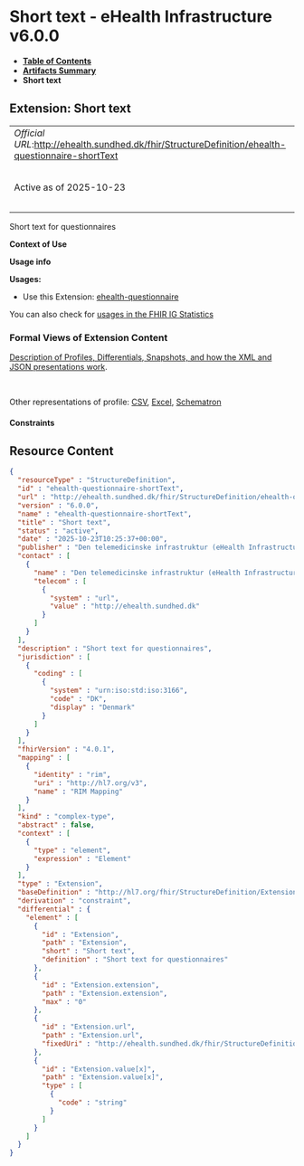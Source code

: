 # Short text - eHealth Infrastructure v6.0.0

* [**Table of Contents**](toc.md)
* [**Artifacts Summary**](artifacts.md)
* **Short text**

## Extension: Short text 

| | |
| :--- | :--- |
| *Official URL*:http://ehealth.sundhed.dk/fhir/StructureDefinition/ehealth-questionnaire-shortText | *Version*:6.0.0 |
| Active as of 2025-10-23 | *Computable Name*:ehealth-questionnaire-shortText |

Short text for questionnaires

**Context of Use**

**Usage info**

**Usages:**

* Use this Extension: [ehealth-questionnaire](StructureDefinition-ehealth-questionnaire.md)

You can also check for [usages in the FHIR IG Statistics](https://packages2.fhir.org/xig/dk.ehealth.sundhed.fhir.ig.core|current/StructureDefinition/ehealth-questionnaire-shortText)

### Formal Views of Extension Content

 [Description of Profiles, Differentials, Snapshots, and how the XML and JSON presentations work](http://build.fhir.org/ig/FHIR/ig-guidance/readingIgs.html#structure-definitions). 

 

Other representations of profile: [CSV](StructureDefinition-ehealth-questionnaire-shortText.csv), [Excel](StructureDefinition-ehealth-questionnaire-shortText.xlsx), [Schematron](StructureDefinition-ehealth-questionnaire-shortText.sch) 

#### Constraints



## Resource Content

```json
{
  "resourceType" : "StructureDefinition",
  "id" : "ehealth-questionnaire-shortText",
  "url" : "http://ehealth.sundhed.dk/fhir/StructureDefinition/ehealth-questionnaire-shortText",
  "version" : "6.0.0",
  "name" : "ehealth-questionnaire-shortText",
  "title" : "Short text",
  "status" : "active",
  "date" : "2025-10-23T10:25:37+00:00",
  "publisher" : "Den telemedicinske infrastruktur (eHealth Infrastructure)",
  "contact" : [
    {
      "name" : "Den telemedicinske infrastruktur (eHealth Infrastructure)",
      "telecom" : [
        {
          "system" : "url",
          "value" : "http://ehealth.sundhed.dk"
        }
      ]
    }
  ],
  "description" : "Short text for questionnaires",
  "jurisdiction" : [
    {
      "coding" : [
        {
          "system" : "urn:iso:std:iso:3166",
          "code" : "DK",
          "display" : "Denmark"
        }
      ]
    }
  ],
  "fhirVersion" : "4.0.1",
  "mapping" : [
    {
      "identity" : "rim",
      "uri" : "http://hl7.org/v3",
      "name" : "RIM Mapping"
    }
  ],
  "kind" : "complex-type",
  "abstract" : false,
  "context" : [
    {
      "type" : "element",
      "expression" : "Element"
    }
  ],
  "type" : "Extension",
  "baseDefinition" : "http://hl7.org/fhir/StructureDefinition/Extension",
  "derivation" : "constraint",
  "differential" : {
    "element" : [
      {
        "id" : "Extension",
        "path" : "Extension",
        "short" : "Short text",
        "definition" : "Short text for questionnaires"
      },
      {
        "id" : "Extension.extension",
        "path" : "Extension.extension",
        "max" : "0"
      },
      {
        "id" : "Extension.url",
        "path" : "Extension.url",
        "fixedUri" : "http://ehealth.sundhed.dk/fhir/StructureDefinition/ehealth-questionnaire-shortText"
      },
      {
        "id" : "Extension.value[x]",
        "path" : "Extension.value[x]",
        "type" : [
          {
            "code" : "string"
          }
        ]
      }
    ]
  }
}

```
